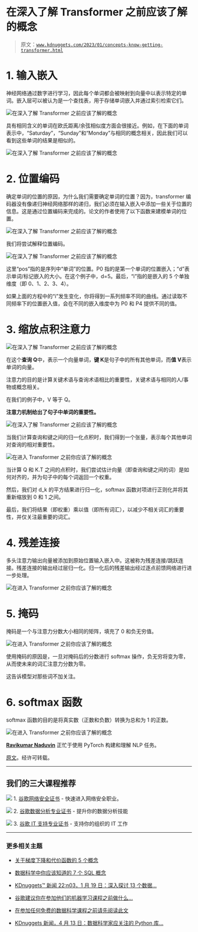 # 在深入了解 Transformer 之前应该了解的概念

> 原文：[`www.kdnuggets.com/2023/01/concepts-know-getting-transformer.html`](https://www.kdnuggets.com/2023/01/concepts-know-getting-transformer.html)

# 1. 输入嵌入

神经网络通过数字进行学习，因此每个单词都会被映射到向量中以表示特定的单词。嵌入层可以被认为是一个查找表，用于存储单词嵌入并通过索引检索它们。

![在深入了解 Transformer 之前应该了解的概念](img/67feca653a9f1a4d43414738c0e6b6f2.png)

具有相同含义的单词在欧氏距离/余弦相似度方面会很接近。例如，在下面的单词表示中，“Saturday”，“Sunday”和“Monday”与相同的概念相关，因此我们可以看到这些单词的结果是相似的。

![在深入了解 Transformer 之前应该了解的概念](img/201bac3fee572f0382e3a1605ae44365.png)

# 2. 位置编码

确定单词的位置的原因，为什么我们需要确定单词的位置？因为，transformer 编码器没有像递归神经网络那样的递归，我们必须在输入嵌入中添加一些关于位置的信息。这是通过位置编码来完成的。论文的作者使用了以下函数来建模单词的位置。

![在深入了解 Transformer 之前应该了解的概念](img/e86a3b77649ce1de4a74d3a9e149b254.png)

我们将尝试解释位置编码。

![在深入了解 Transformer 之前应该了解的概念](img/8c335ba900729d8d71f07c0f03a72a52.png)

这里“pos”指的是序列中“单词”的位置。P0 指的是第一个单词的位置嵌入；“d”表示单词/标记嵌入的大小。在这个例子中，d=5。最后，“i”指的是嵌入的 5 个单独维度（即 0、1、2、3、4）。

如果上面的方程中的“i”发生变化，你将得到一系列频率不同的曲线。通过读取不同频率下的位置嵌入值，会在不同的嵌入维度中为 P0 和 P4 提供不同的值。

# 3. 缩放点积注意力

![在深入了解 Transformer 之前应该了解的概念](img/092ad7293c501dd51b03be1655769cda.png)

在这个**查询 Q**中，表示一个向量单词，**键 K**是句子中的所有其他单词，而**值 V**表示单词的向量。

注意力的目的是计算关键术语与查询术语相比的重要性，关键术语与相同的人/事物或概念相关。

在我们的例子中，V 等于 Q。

**注意力机制给出了句子中单词的重要性。**

![在深入了解 Transformer 之前应该了解的概念](img/11e009ff8e36ce45e26988feaa571c1f.png)

当我们计算查询和键之间的归一化点积时，我们得到一个张量，表示每个其他单词对查询的相对重要性。

![在进入 Transformer 之前你应该了解的概念](img/6d70bf90709da9833ad5a3f4f45e9709.png)

当计算 Q 和 K.T 之间的点积时，我们尝试估计向量（即查询和键之间的词）是如何对齐的，并为句子中的每个词返回一个权重。

然后，我们对 d_k 的平方结果进行归一化，softmax 函数对项进行正则化并将其重新缩放到 0 和 1 之间。

最后，我们将结果（即权重）乘以值（即所有词汇），以减少不相关词汇的重要性，并仅关注最重要的词汇。

# 4. 残差连接

多头注意力输出向量被添加到原始位置输入嵌入中。这被称为残差连接/跳跃连接。残差连接的输出经过层归一化。归一化后的残差输出经过逐点前馈网络进行进一步处理。

![在进入 Transformer 之前你应该了解的概念](img/e270c87fda8f765ea81be84c3e8ea92a.png)

# 5. 掩码

掩码是一个与注意力分数大小相同的矩阵，填充了 0 和负无穷值。

![在进入 Transformer 之前你应该了解的概念](img/7d8fa80c3bb2bdc1dd4e0a5fadb3cff1.png)

使用掩码的原因是，一旦对掩码后的分数进行 softmax 操作，负无穷将变为零，从而使未来的词汇注意力分数为零。

这告诉模型对那些词不加关注。

# 6. softmax 函数

softmax 函数的目的是将真实数（正数和负数）转换为总和为 1 的正数。

![在进入 Transformer 之前你应该了解的概念](img/dd21079a15c752d55a2ef69f4a0e0b3c.png)

**[Ravikumar Naduvin](https://www.linkedin.com/in/ravikumar-mn/)** 正忙于使用 PyTorch 构建和理解 NLP 任务。

[原文](https://ravikumarmn.github.io/concepts-you-should-know-before-getting-into/)。经许可转载。

* * *

## 我们的三大课程推荐

![](img/0244c01ba9267c002ef39d4907e0b8fb.png) 1. [谷歌网络安全证书](https://www.kdnuggets.com/google-cybersecurity) - 快速进入网络安全职业。

![](img/e225c49c3c91745821c8c0368bf04711.png) 2. [谷歌数据分析专业证书](https://www.kdnuggets.com/google-data-analytics) - 提升你的数据分析技能

![](img/0244c01ba9267c002ef39d4907e0b8fb.png) 3. [谷歌 IT 支持专业证书](https://www.kdnuggets.com/google-itsupport) - 支持你的组织的 IT 工作

* * *

### 更多相关主题

+   [关于梯度下降和代价函数的 5 个概念](https://www.kdnuggets.com/2020/05/5-concepts-gradient-descent-cost-function.html)

+   [数据科学中你应该知道的 7 个 SQL 概念](https://www.kdnuggets.com/2022/11/7-sql-concepts-needed-data-science.html)

+   [KDnuggets™ 新闻 22:n03，1 月 19 日：深入探讨 13 个数据…](https://www.kdnuggets.com/2022/n03.html)

+   [谷歌建议你在参加他们的机器学习课程之前做什么…](https://www.kdnuggets.com/2021/10/google-recommends-before-machine-learning-data-science-course.html)

+   [在参加任何免费的数据科学课程之前请先阅读此文](https://www.kdnuggets.com/read-this-before-you-take-any-free-data-science-course)

+   [KDnuggets 新闻，4 月 13 日：数据科学家应关注的 Python 库…](https://www.kdnuggets.com/2022/n15.html)
